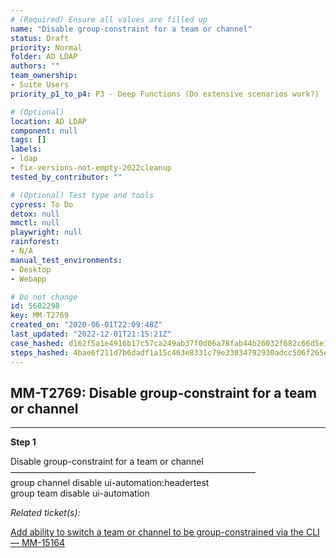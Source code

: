 ```yaml
---
# (Required) Ensure all values are filled up
name: "Disable group-constraint for a team or channel"
status: Draft
priority: Normal
folder: AD LDAP
authors: ""
team_ownership:
- Suite Users
priority_p1_to_p4: P3 - Deep Functions (Do extensive scenarios work?)

# (Optional)
location: AD LDAP
component: null
tags: []
labels:
- ldap
- fix-versions-not-empty-2022cleanup
tested_by_contributor: ""

# (Optional) Test type and tools
cypress: To Do
detox: null
mmctl: null
playwright: null
rainforest:
- N/A
manual_test_environments:
- Desktop
- Webapp

# Do not change
id: 5602298
key: MM-T2769
created_on: "2020-06-01T22:09:48Z"
last_updated: "2022-12-01T21:15:21Z"
case_hashed: d162f5a1e4916b17c57ca249ab37f0d06a78fab44b26032f682c66d5e12f239aca695af5125c071d1ecff51305b72264
steps_hashed: 4bae6f211d7b6dadf1a15c463e8331c79e33034792930adcc506f265ec4664e782cacf6d42684f01080682a648561fef
---
```


<!-- (Auto-generated) Based on frontmatter's "key" and "name" -->

## MM-T2769: Disable group-constraint for a team or channel

---

**Step 1**

Disable group-constraint for a team or channel\
————————————————————————————\
group channel disable ui-automation:headertest\
group team disable ui-automation

_Related ticket(s):_

[Add ability to switch a team or channel to be group-constrained via the CLI — MM-15164](https://mattermost.atlassian.net/browse/MM-15164)
